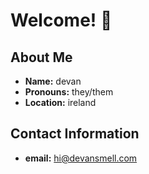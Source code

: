 # Welcome! 👋

## About Me

- **Name:** devan
- **Pronouns:** they/them
- **Location:** ireland

## Contact Information

- **email:** hi@devansmell.com

